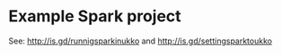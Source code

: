 # Example Spark project

See: <http://is.gd/runnigsparkinukko> and <http://is.gd/settingsparktoukko>